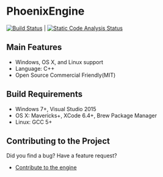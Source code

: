 # PhoenixEngine
[![Build Status](https://travis-ci.org/PhoenixOrg/PhoenixEngine.svg?branch=master)](https://travis-ci.org/PhoenixOrg/PhoenixEngine) | [![Static Code Analysis Status](https://scan.coverity.com/projects/6391/badge.svg)](https://scan.coverity.com/projects/phoenix-engine)

Main Features
-------------
   * Windows, OS X, and Linux support
   * Language: C++
   * Open Source Commercial Friendly(MIT)

Build Requirements
------------------
* Windows 7+, Visual Studio 2015
* OS X: Mavericks+, XCode 6.4+, Brew Package Manager
* Linux: GCC 5+

Contributing to the Project
--------------------------------

Did you find a bug? Have a feature request?

  * [Contribute to the engine][1]

[1]: https://github.com/PhoenixOrg/PhoenixEngine/issues "GitHub Issues"
